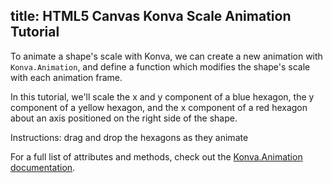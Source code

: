 title: HTML5 Canvas Konva Scale Animation Tutorial
---

To animate a shape's scale with Konva, we can create a new animation with
`Konva.Animation`, and define a function which modifies the shape's scale with each animation frame.

In this tutorial, we'll scale the x and y component of a blue hexagon, the y component
of a yellow hexagon, and the x component of a red hexagon about an axis positioned on the right side of the shape.

Instructions: drag and drop the hexagons as they animate

For a full list of attributes and methods, check out the [Konva.Animation documentation](/api/Konva.Animation.html).

<!-- {% iframe /downloads/code/animations/Scaling.html %} -->

<!-- {% include_code Konva Scale Animation Demo animations/Scaling.html %} -->
